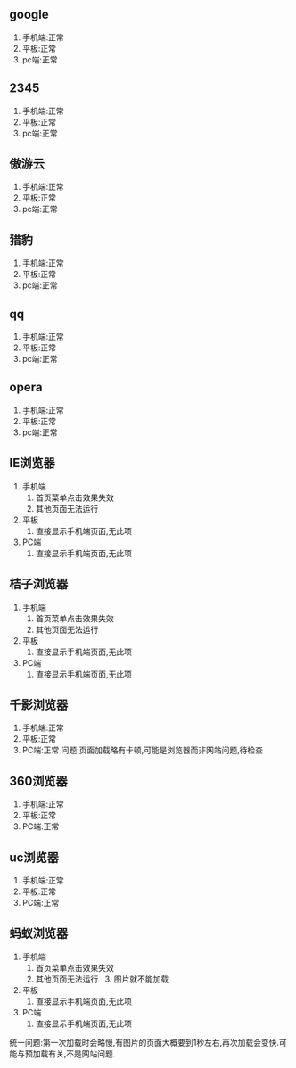 ## google
1. 手机端:正常
2. 平板:正常
3. pc端:正常

## 2345
1. 手机端:正常
2. 平板:正常
3. pc端:正常

## 傲游云
1. 手机端:正常
2. 平板:正常
3. pc端:正常

## 猎豹
1. 手机端:正常
2. 平板:正常
3. pc端:正常

## qq
1. 手机端:正常
2. 平板:正常
3. pc端:正常

## opera
1. 手机端:正常
2. 平板:正常
3. pc端:正常

## IE浏览器
1. 手机端
   1. 首页菜单点击效果失效
   2. 其他页面无法运行
2. 平板
   1. 直接显示手机端页面,无此项
3. PC端
   1. 直接显示手机端页面,无此项

## 桔子浏览器
1. 手机端
   1. 首页菜单点击效果失效
   2. 其他页面无法运行
2. 平板
   1. 直接显示手机端页面,无此项
3. PC端
   1. 直接显示手机端页面,无此项

## 千影浏览器
1. 手机端:正常
2. 平板:正常
3. PC端:正常
问题:页面加载略有卡顿,可能是浏览器而非网站问题,待检查

## 360浏览器
1. 手机端:正常
2. 平板:正常
3. PC端:正常

## uc浏览器
1. 手机端:正常
2. 平板:正常
3. PC端:正常

## 蚂蚁浏览器
1. 手机端
    1. 首页菜单点击效果失效
    2. 其他页面无法运行
    3. 图片就不能加载
2. 平板
   1. 直接显示手机端页面,无此项
3. PC端
   1. 直接显示手机端页面,无此项
   

统一问题:第一次加载时会略慢,有图片的页面大概要到1秒左右,再次加载会变快.可能与预加载有关,不是网站问题.
